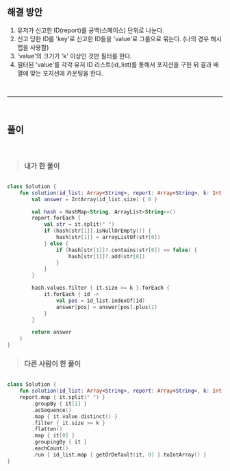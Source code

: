 ## 해결 방안

1. 유저가 신고한 ID(report)를 공백(스페이스) 단위로 나눈다.
2. 신고 당한 ID를 'key'로 신고한 ID들을 'value'로 그룹으로 묶는다. (나의 경우 해시맵을 사용함)
3. 'value'의 크기가 'k' 이상인 것만 필터를 한다.
4. 필터된 'value'를 각각 유저 ID 리스트(id_list)를 통해서 포지션을 구한 뒤 결과 배열에 맞는 포지션에 카운팅을 한다.


<br>

--- 

<br>

## 풀이   

<br>

> ### 내가 한 풀이

```kotlin

class Solution {
    fun solution(id_list: Array<String>, report: Array<String>, k: Int): IntArray {
        val answer = IntArray(id_list.size) { 0 }

        val hash = HashMap<String, ArrayList<String>>()
        report.forEach {
            val str = it.split(" ")
            if (hash[str[1]].isNullOrEmpty()) {
                hash[str[1]] = arrayListOf(str[0])
            } else {
                if (hash[str[1]]?.contains(str[0]) == false) {
                    hash[str[1]]?.add(str[0])
                }
            }
        }

        hash.values.filter { it.size >= k }.forEach {
            it.forEach { id ->
                val pos = id_list.indexOf(id)
                answer[pos] = answer[pos].plus(1)
            }
        }

        return answer
    }
}


```

> ### 다른 사람이 한 풀이

```kotlin

class Solution {
    fun solution(id_list: Array<String>, report: Array<String>, k: Int): IntArray =
    report.map { it.split(" ") }
        .groupBy { it[1] }
        .asSequence()
        .map { it.value.distinct() }
        .filter { it.size >= k }
        .flatten()
        .map { it[0] }
        .groupingBy { it }
        .eachCount()
        .run { id_list.map { getOrDefault(it, 0) }.toIntArray() }
}

```
